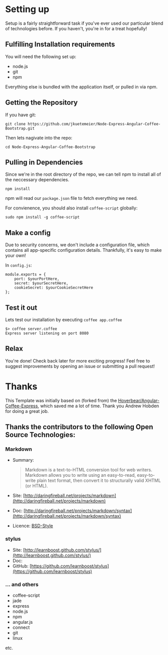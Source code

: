 # Setting up
Setup is a fairly straightforward task if you've ever used our particular blend of technologies before. If you haven't, you're in for a treat hopefully!

## Fulfilling Installation requirements
You will need the following set up:
* node.js
* git
* npm

Everything else is bundled with the application itself, or pulled in via npm.

## Getting the Repository
If you have git:

    git clone https://github.com/jkuetemeier/Node-Express-Angular-Coffee-Bootstrap.git

Then lets nagivate into the repo:

    cd Node-Express-Angular-Coffee-Bootstrap

## Pulling in Dependencies
Since we're in the root directory of the repo, we can tell npm to install all of the neccessary dependencies.

    npm install

npm will read our `package.json` file to fetch everything we need.

For convienence, you should also install `coffee-script` globally:

    sudo npm install -g coffee-script

## Make a config
Due to security concerns, we don't include a configuration file, which contains all app-specific configuration details.
Thankfully, it's easy to make your own!

In `config.js`:

    module.exports = {
		port: $yourPortHere,
    	secret: $yourSecretHere,
    	cookieSecret: $yourCookieSecretHere
    };

## Test it out
Lets test our installation by executing `coffee app.coffee`

    $> coffee server.coffee
    Express server listening on port 8080

## Relax
You're done! Check back later for more exciting progress! Feel free to suggest improvements by opening an issue or submitting a pull request!

# Thanks
This Template was initially based on (forked from) the [Hoverbear/Angular-Coffee-Express](https://github.com/Hoverbear/Angular-Coffee-Express),
which saved me a lot of time. Thank you Andrew Hobden for doing a great job.

## Thanks the contributors to the following Open Source Technologies:

### Markdown
* Summary:

  > Markdown is a text-to-HTML conversion tool for web writers.
  > Markdown allows you to write using an easy-to-read,
  > easy-to-write plain text format, then convert it to structurally valid XHTML (or HTML).
* Site: [http://daringfireball.net/projects/markdown](http://daringfireball.net/projects/markdown)
* Doc: [http://daringfireball.net/projects/markdown/syntax](http://daringfireball.net/projects/markdown/syntax)
* Licence: [BSD-Style](http://daringfireball.net/projects/markdown/license)

### stylus
* Site: [http://learnboost.github.com/stylus/](http://learnboost.github.com/stylus/)
* Doc:
* GitHub: [https://github.com/learnboost/stylus](https://github.com/learnboost/stylus)

### ... and others

* coffee-script
* jade
* express
* node.js
* npm
* angular.js
* connect
* git
* linux

etc.